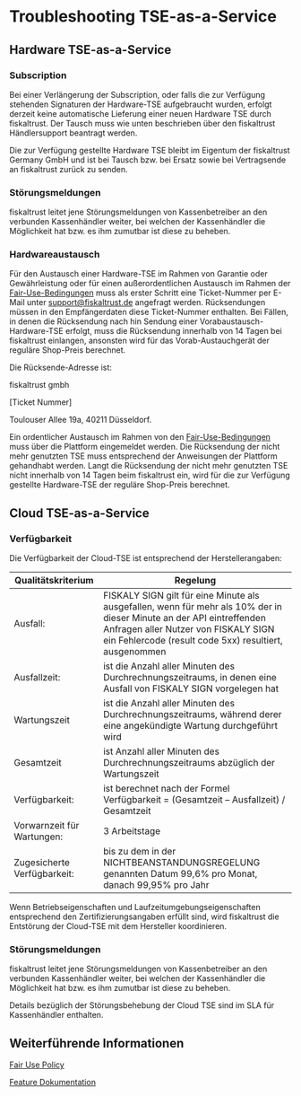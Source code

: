 # Troubleshooting TSE-as-a-Service

## Hardware TSE-as-a-Service

### Subscription

Bei einer Verlängerung der Subscription, oder falls die zur Verfügung stehenden Signaturen der Hardware-TSE aufgebraucht wurden, erfolgt derzeit keine automatische Lieferung einer neuen Hardware TSE durch fiskaltrust. Der Tausch muss wie unten beschrieben über den fiskaltrust Händlersupport beantragt werden.

Die zur Verfügung gestellte Hardware TSE bleibt im Eigentum der fiskaltrust Germany GmbH und ist bei Tausch bzw. bei Ersatz sowie bei Vertragsende an fiskaltrust zurück zu senden.

### Störungsmeldungen

fiskaltrust leitet jene Störungsmeldungen von Kassenbetreiber an den verbunden Kassenhändler weiter, bei welchen der Kassenhändler die Möglichkeit hat bzw. es ihm zumutbar ist diese zu beheben. 

### Hardwareaustausch 

Für den Austausch einer Hardware-TSE im Rahmen von Garantie oder Gewährleistung oder für einen außerordentlichen Austausch im Rahmen der [Fair-Use-Bedingungen](../../for-posoperators/market-de-fair-use-policy.md) muss als erster Schritt eine Ticket-Nummer per E-Mail unter [support@fiskaltrust.de](mailto:support@fiskaltrust.de") angefragt werden. Rücksendungen müssen in den Empfängerdaten diese Ticket-Nummer enthalten. Bei Fällen, in denen die Rücksendung nach hin Sendung einer Vorabaustausch-Hardware-TSE erfolgt, muss die Rücksendung innerhalb von 14 Tagen bei fiskaltrust einlangen, ansonsten wird für das Vorab-Austauchgerät der reguläre Shop-Preis berechnet. 

Die Rücksende-Adresse ist: 

fiskaltrust gmbh

[Ticket Nummer]

Toulouser Allee 19a, 40211 Düsseldorf. 

Ein ordentlicher Austausch im Rahmen von den [Fair-Use-Bedingungen](../../for-posoperators/market-de-fair-use-policy.md) muss über die Plattform eingemeldet werden. Die Rücksendung der nicht mehr genutzten TSE muss entsprechend der Anweisungen der Plattform gehandhabt werden. Langt die Rücksendung der nicht mehr genutzten TSE nicht innerhalb von 14 Tagen beim fiskaltrust ein, wird für die zur Verfügung gestellte Hardware-TSE der reguläre Shop-Preis berechnet. 

## Cloud TSE-as-a-Service

### Verfügbarkeit 

Die Verfügbarkeit der Cloud-TSE ist entsprechend der Herstellerangaben:

| Qualitätskriterium          | Regelung                                                     |
| --------------------------- | ------------------------------------------------------------ |
| Ausfall:                    | FISKALY SIGN gilt für eine Minute als ausgefallen, wenn für mehr als 10% der in dieser Minute an der API eintreffenden Anfragen aller Nutzer von FISKALY SIGN ein Fehlercode (result code 5xx) resultiert, ausgenommen |
| Ausfallzeit:                | ist die Anzahl aller Minuten des Durchrechnungszeitraums, in denen eine Ausfall von FISKALY SIGN vorgelegen hat |
| Wartungszeit                | ist die Anzahl aller Minuten des Durchrechnungszeitraums, während derer eine angekündigte Wartung durchgeführt wird |
| Gesamtzeit                  | ist Anzahl aller Minuten des Durchrechnungszeitraums abzüglich der Wartungszeit |
| Verfügbarkeit:              | ist berechnet nach der Formel <br />Verfügbarkeit = (Gesamtzeit – Ausfallzeit) / Gesamtzeit |
| Vorwarnzeit für Wartungen:  | 3 Arbeitstage                                                |
| Zugesicherte Verfügbarkeit: | bis zu dem in der NICHTBEANSTANDUNGSREGELUNG genannten Datum 99,6% pro Monat, danach 99,95% pro Jahr |

Wenn Betriebseigenschaften und Laufzeitumgebungseigenschaften entsprechend den Zertifizierungsangaben erfüllt sind, wird fiskaltrust die Entstörung der Cloud-TSE mit dem Hersteller koordinieren. 

### Störungsmeldungen

fiskaltrust leitet jene Störungsmeldungen von Kassenbetreiber an den verbunden Kassenhändler weiter, bei welchen der Kassenhändler die Möglichkeit hat bzw. es ihm zumutbar ist diese zu beheben. 

Details bezüglich der Störungsbehebung der Cloud TSE sind im SLA für Kassenhändler enthalten.

## Weiterführende Informationen

[Fair Use Policy](../../for-posoperators/market-de-fair-use-policy.md)

[Feature Dokumentation](../../product-service-description/compliance-as-a-service/features/TSE-as-a-service.md)
